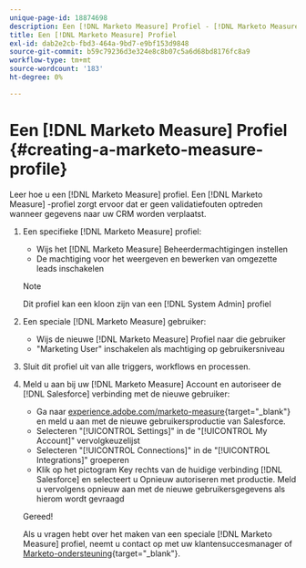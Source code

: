```yaml
---
unique-page-id: 18874698
description: Een [!DNL Marketo Measure] Profiel - [!DNL Marketo Measure] - Productdocumentatie
title: Een [!DNL Marketo Measure] Profiel
exl-id: dab2e2cb-fbd3-464a-9bd7-e9bf153d9848
source-git-commit: b59c79236d3e324e8c8b07c5a6d68bd8176fc8a9
workflow-type: tm+mt
source-wordcount: '183'
ht-degree: 0%

---
```


# Een [!DNL Marketo Measure] Profiel {#creating-a-marketo-measure-profile}

Leer hoe u een [!DNL Marketo Measure] profiel. Een [!DNL Marketo Measure] -profiel zorgt ervoor dat er geen validatiefouten optreden wanneer gegevens naar uw CRM worden verplaatst.

1. Een specifieke [!DNL Marketo Measure] profiel:

   * Wijs het [!DNL Marketo Measure] Beheerdermachtigingen instellen
   * De machtiging voor het weergeven en bewerken van omgezette leads inschakelen

   >[!NOTE]
   >
   >Dit profiel kan een kloon zijn van een [!DNL System Admin] profiel

1. Een speciale [!DNL Marketo Measure] gebruiker:

   * Wijs de nieuwe [!DNL Marketo Measure] Profiel naar die gebruiker
   * &quot;Marketing User&quot; inschakelen als machtiging op gebruikersniveau

1. Sluit dit profiel uit van alle triggers, workflows en processen.
1. Meld u aan bij uw [!DNL Marketo Measure] Account en autoriseer de [!DNL Salesforce] verbinding met de nieuwe gebruiker:

   * Ga naar [experience.adobe.com/marketo-measure](https://experience.adobe.com/marketo-measure){target="_blank"} en meld u aan met de nieuwe gebruikersproductie van Salesforce.
   * Selecteren &quot;[!UICONTROL Settings]&quot; in de &quot;[!UICONTROL My Account]&quot; vervolgkeuzelijst
   * Selecteren &quot;[!UICONTROL Connections]&quot; in de &quot;[!UICONTROL Integrations]&quot; groeperen
   * Klik op het pictogram Key rechts van de huidige verbinding [!DNL Salesforce] en selecteert u Opnieuw autoriseren met productie. Meld u vervolgens opnieuw aan met de nieuwe gebruikersgegevens als hierom wordt gevraagd

   Gereed!

   Als u vragen hebt over het maken van een speciale [!DNL Marketo Measure] profiel, neemt u contact op met uw klantensuccesmanager of [Marketo-ondersteuning](https://nation.marketo.com/t5/support/ct-p/Support){target="_blank"}.
